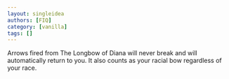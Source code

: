```yaml
---
layout: singleidea
authors: [FIQ]
category: [vanilla]
tags: []
---
```

Arrows fired from The Longbow of Diana will never break and will automatically return to you. It also counts as your racial bow regardless of your race.

